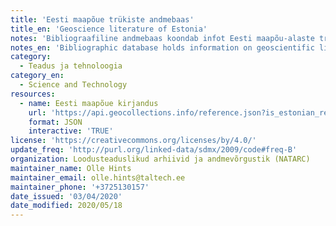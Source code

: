 ```yaml
---
title: 'Eesti maapõue trükiste andmebaas'
title_en: 'Geoscience literature of Estonia'
notes: 'Bibliograafiline andmebaas koondab infot Eesti maapõu-alaste trükiste kohta, rõhuga teaduslikel andmetel ja publikatsioonidel. Andmebaas hõlmab teemasid nagu Eesti geoloogilne ehitus, maavarad, põhjavesi, pinnakatte ja pinnamood, fossiilid, geoloogiline arengulugu, ehitusgeoloogia, geoloogilised vaatamisväärsused, Eesti geoloogid jpt. Andmebaasi veebiliides on kättesaadav aadressil https://geoloogia.info.\r\nAndmebaas on osaks maapõue andmehaldusplatvormist SARV, mis kuulub Eesti teadustaristu teekaardi NATARC alla (<a href="https://natarc.ut.ee">https://natarc.ut.ee</a>). Trükiste andmestiku korrastamist ja sisestamist toetas Keskkonnainvesteeringute Keskuse projekt nr 16633: Eesti maapõue trükiste andmebaas (I etapp; 2019-2020).'
notes_en: 'Bibliographic database holds information on geoscientific literature related to Estonia.'
category:
  - Teadus ja tehnoloogia
category_en:
  - Science and Technology
resources:
  - name: Eesti maapõue kirjandus
    url: 'https://api.geocollections.info/reference.json?is_estonian_reference=true'
    format: JSON
    interactive: 'TRUE'
license: 'https://creativecommons.org/licenses/by/4.0/'
update_freq: 'http://purl.org/linked-data/sdmx/2009/code#freq-B'
organization: Loodusteaduslikud arhiivid ja andmevõrgustik (NATARC)
maintainer_name: Olle Hints
maintainer_email: olle.hints@taltech.ee
maintainer_phone: '+3725130157'
date_issued: '03/04/2020'
date_modified: 2020/05/18
---
```

